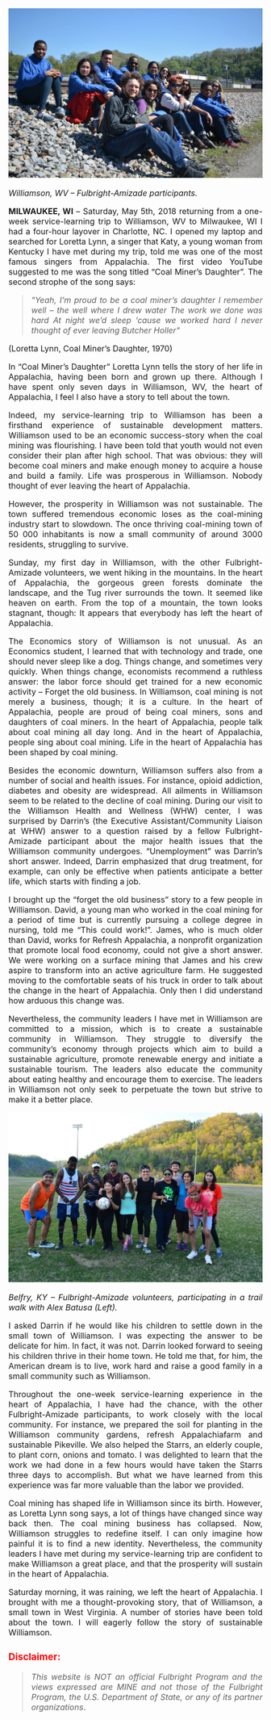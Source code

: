 <font size="3"> 
<style>body {text-align: justify}</style>
<style>body {"font-family: Brill; font-size:3pt; text-align: justify}</style>

![Williamson, WV](/image/Amizade.jpg "Williamson, WV – Fulbright-Amizade participants.")

*Williamson, WV – Fulbright-Amizade participants.*

**MILWAUKEE, WI** – Saturday, May 5th, 2018 returning from a one-week service-learning trip to Williamson, WV to Milwaukee, WI I had a four-hour layover in Charlotte, NC. I opened my laptop and searched for Loretta Lynn, a singer that Katy, a young woman from Kentucky I have met during my trip, told me was one of the most famous singers from Appalachia. The first video YouTube suggested to me was the song titled “Coal Miner’s Daughter”. The second strophe of the song says:

>*"Yeah, I’m proud to be a coal miner’s daughter
>I remember well – the well where I drew water
>The work we done was hard
>At night we’d sleep ’cause we worked hard
>I never thought of ever leaving Butcher Holler"*

   (Loretta Lynn, Coal Miner’s Daughter, 1970)

In “Coal Miner’s Daughter” Loretta Lynn tells the story of her life in Appalachia, having been born and grown up there. Although I have spent only seven days in Williamson, WV, the heart of Appalachia, I feel I also have a story to tell about the town.

Indeed, my service-learning trip to Williamson has been a firsthand experience of sustainable development matters. Williamson used to be an economic success-story when the coal mining was flourishing. I have been told that youth would not even consider their plan after high school. That was obvious: they will become coal miners and make enough money to acquire a house and build a family. Life was prosperous in Williamson. Nobody thought of ever leaving the heart of Appalachia.

However, the prosperity in Williamson was not sustainable. The town suffered tremendous economic loses as the coal-mining industry start to slowdown. The once thriving coal-mining town of 50 000 inhabitants is now a small community of around 3000 residents, struggling to survive.

Sunday, my first day in Williamson, with the other Fulbright-Amizade volunteers, we went hiking in the mountains. In the heart of Appalachia, the gorgeous green forests dominate the landscape, and the Tug river surrounds the town. It seemed like heaven on earth. From the top of a mountain, the town looks stagnant, though: It appears that everybody has left the heart of Appalachia.

The Economics story of Williamson is not unusual. As an Economics student, I learned that with technology and trade, one should never sleep like a dog. Things change, and sometimes very quickly. When things change, economists recommend a ruthless answer: the labor force should get trained for a new economic activity – Forget the old business. In Williamson, coal mining is not merely a business, though; it is a culture. In the heart of Appalachia, people are proud of being coal miners, sons and daughters of coal miners. In the heart of Appalachia, people talk about coal mining all day long. And in the heart of Appalachia, people sing about coal mining.  Life in the heart of Appalachia has been shaped by coal mining.

Besides the economic downturn, Williamson suffers also from a number of social and health issues. For instance, opioid addiction, diabetes and obesity are widespread. All ailments in Williamson seem to be related to the decline of coal mining. During our visit to the Williamson Health and Wellness (WHW) center, I was surprised by Darrin’s (the Executive Assistant/Community Liaison at WHW) answer to a question raised by a fellow Fulbright-Amizade participant about the major health issues that the Williamson community undergoes. “Unemployment” was Darrin’s short answer. Indeed, Darrin emphasized that drug treatment, for example, can only be effective when patients anticipate a better life, which starts with finding a job.

I brought up the “forget the old business” story to a few people in Williamson. David, a young man who worked in the coal mining for a period of time but is currently pursuing a college degree in nursing, told me “This could work!”.  James, who is much older than David, works for Refresh Appalachia, a nonprofit organization that promote local food economy, could not give a short answer. We were working on a surface mining that James and his crew aspire to transform into an active agriculture farm. He suggested moving to the comfortable seats of his truck in order to talk about the change in the heart of Appalachia. Only then I did understand how arduous this change was.

Nevertheless, the community leaders I have met in Williamson are committed to a mission, which is to create a sustainable community in Williamson. They struggle to diversify the community’s economy through projects which aim to build a sustainable agriculture, promote renewable energy and initiate a sustainable tourism. The leaders also educate the community about eating healthy and encourage them to exercise. The leaders in Williamson not only seek to perpetuate the town but strive to make it a better place.

![Belfry, KY ](/image/Amizade2.jpg "Belfry, KY – Fulbright-Amizade volunteers, participating in a trail walk with Alex Batusa (Left).")

*Belfry, KY – Fulbright-Amizade volunteers, participating in a trail walk with Alex Batusa (Left).*

I asked Darrin if he would like his children to settle down in the small town of Williamson. I was expecting the answer to be delicate for him. In fact, it was not. Darrin looked forward to seeing his children thrive in their home town. He told me that, for him, the American dream is to live, work hard and raise a good family in a small community such as Williamson.

Throughout the one-week service-learning experience in the heart of Appalachia, I have had the chance, with the other Fulbright-Amizade participants, to work closely with the local community. For instance, we prepared the soil for planting in the Williamson community gardens, refresh Appalachiafarm and sustainable Pikeville. We also helped the Starrs, an elderly couple, to plant corn, onions and tomato. I was delighted to learn that the work we had done in a few hours would have taken the Starrs three days to accomplish. But what we have learned from this experience was far more valuable than the labor we provided.

Coal mining has shaped life in Williamson since its birth. However, as Loretta Lynn song says, a lot of things have changed since way back then. The coal mining business has collapsed. Now, Williamson struggles to redefine itself. I can only imagine how painful it is to find a new identity. Nevertheless, the community leaders I have met during my service-learning trip are confident to make Williamson a great place, and that the prosperity will sustain in the heart of Appalachia.

Saturday morning, it was raining, we left the heart of Appalachia. I brought with me a thought-provoking story, that of Williamson, a small town in West Virginia. A number of stories have been told about the town. I will eagerly follow the story of sustainable Williamson.

### <span style="color:red"> **Disclaimer**:</span>
   
> *This website is NOT an official Fulbright Program and the views expressed are MINE and not those of the Fulbright Program, the U.S. Department of State, or any of its partner organizations*.
